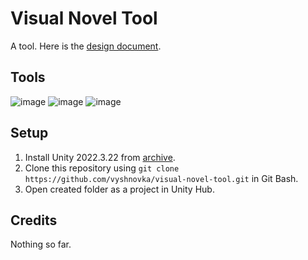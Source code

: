 # Visual Novel Tool

A tool. Here is the [design document](https://docs.google.com/document/d/1c9EcKns8WL8iyfcrWb80bG8OrV2IxMGFhXCNyPbILN8/edit#heading=h.8btjmsmq11nx).

## Tools

![image](https://img.shields.io/badge/Unity-100000?style=for-the-badge&logo=unity&logoColor=white) 
![image](https://img.shields.io/badge/C%23-239120?style=for-the-badge&logo=c%23&logoColor=white) 
![image](https://img.shields.io/badge/.NET-512BD4?style=for-the-badge&logo=dotnet&logoColor=white)

## Setup

1. Install Unity 2022.3.22 from [archive](https://unity3d.com/get-unity/download/archive).    
2. Clone this repository using `git clone https://github.com/vyshnovka/visual-novel-tool.git` in Git Bash.    
4. Open created folder as a project in Unity Hub.    

## Credits

Nothing so far.
